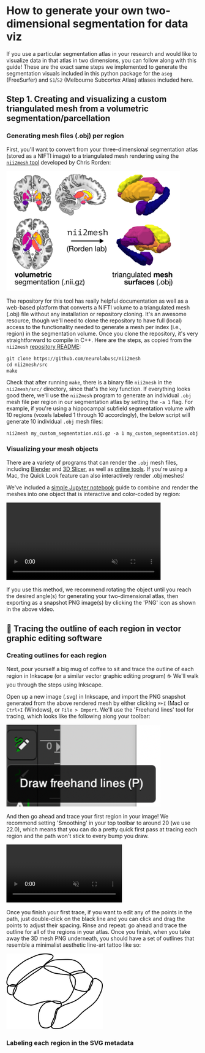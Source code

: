 # How to generate your own two-dimensional segmentation for data viz

If you use a particular segmentation atlas in your research and would like to visualize data in that atlas in two dimensions, you can follow along with this guide!
These are the exact same steps we implemented to generate the segmentation visuals included in this python package for the `aseg` (FreeSurfer) and `S1`/`S2` (Melbourne Subcortex Atlas) atlases included here.

## Step 1. Creating and visualizing a custom triangulated mesh from a volumetric segmentation/parcellation

### Generating mesh files (.obj) per region

First, you'll want to convert from your three-dimensional segmentation atlas (stored as a NIFTI image) to a triangulated mesh rendering using the [`nii2mesh` tool](https://github.com/neurolabusc/nii2mesh) developed by Chris Rorden:

<img src="../images/volume_to_mesh_schematic.png" width="90%">

The repository for this tool has really helpful documentation as well as a web-based platform that converts a NIFTI volume to a triangulated mesh (.obj) file without any installation or repository cloning.
It's an awesome resource, though we'll need to clone the repository to have full (local) access to the functionality needed to generate a mesh per index (i.e., region) in the segmentation volume.
Once you clone the repository, it's very straightforward to compile in C++.
Here are the steps, as copied from the `nii2mesh` [repository README](https://github.com/neurolabusc/nii2mesh):

```
git clone https://github.com/neurolabusc/nii2mesh
cd nii2mesh/src
make
```

Check that after running `make`, there is a binary file `nii2mesh` in the `nii2mesh/src/` directory, since that's the key function.
If everything looks good there, we'll use the `nii2mesh` program to generate an individual `.obj` mesh file per region in our segmentation atlas by setting the `-a 1` flag.
For example, if you're using a hippocampal subfield segmentation volume with 10 regions (voxels labeled 1 through 10 accordingly), the below script will generate 10 individual `.obj` mesh files:

```
nii2mesh my_custom_segmentation.nii.gz -a 1 my_custom_segmentation.obj
```

### Visualizing your mesh objects

There are a variety of programs that can render the `.obj` mesh files, including [Blender](https://www.blender.org/) and [3D Slicer](https://www.slicer.org/), as well as [online tools](https://3dviewer.net/).
If you're using a Mac, the Quick Look feature can also interactively render .obj meshes!

We've included a [simple Jupyter notebook](https://github.com/anniegbryant/subcortex_visualization/blob/main/custom_segmentation_pipeline/render_mesh_interactively.ipynb) guide to combine and render the meshes into one object that is interactive and color-coded by region:

<video src="https://github.com/anniegbryant/subcortex_visualization/raw/refs/heads/main/images/mesh_rotation_interactive.mp4" width="80%" autoplay loop muted></video>

If you use this method, we recommend rotating the object until you reach the desired angle(s) for generating your two-dimensional atlas, then exporting as a snapshot PNG image(s) by clicking the 'PNG' icon as shown in the above video.

## 🎨 Tracing the outline of each region in vector graphic editing software

### Creating outlines for each region

Next, pour yourself a big mug of coffee to sit and trace the outline of each region in Inkscape (or a similar vector graphic editing program) ☕️
We'll walk you through the steps using Inkscape.

Open up a new image (.svg) in Inkscape, and import the PNG snapshot generated from the above rendered mesh by either clicking `⌘+I` (Mac) or `Ctrl+I` (Windows), or `File > Import`.
We'll use the 'Freehand lines' tool for tracing, which looks like the following along your toolbar:

<img src="../images/inkscape_freehand_lines.png" width="80%">

And then go ahead and trace your first region in your image!
We recommend setting 'Smoothing' in your top toolbar to around 20 (we use 22.0), which means that you can do a pretty quick first pass at tracing each region and the path won't stick to every bump you draw.


<video src="https://github.com/anniegbryant/subcortex_visualization/raw/refs/heads/main/images/tracing_region.mp4" width="60%" autoplay loop muted></video>

Once you finish your first trace, if you want to edit any of the points in the path, just double-click on the black line and you can click and drag the points to adjust their spacing.
Rinse and repeat: go ahead and trace the outline for all of the regions in your atlas.
Once you finish, when you take away the 3D mesh PNG underneath, you should have a set of outlines that resemble a minimalist aesthetic line-art tattoo like so:

<img src="../images/trace_outline_combined.png" width="50%">

### Labeling each region in the SVG metadata